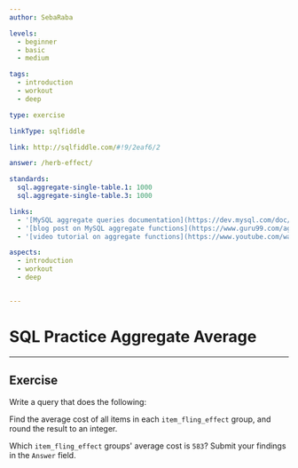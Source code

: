 ```yaml
---
author: SebaRaba

levels:
  - beginner
  - basic
  - medium

tags:
  - introduction
  - workout
  - deep

type: exercise

linkType: sqlfiddle

link: http://sqlfiddle.com/#!9/2eaf6/2

answer: /herb-effect/

standards:
  sql.aggregate-single-table.1: 1000
  sql.aggregate-single-table.3: 1000

links:
  - '[MySQL aggregate queries documentation](https://dev.mysql.com/doc/refman/5.7/en/group-by-functions.html){documentation}'
  - '[blog post on MySQL aggregate functions](https://www.guru99.com/aggregate-functions.html){website}'
  - '[video tutorial on aggregate functions](https://www.youtube.com/watch?v=sgAvl7ry5jY){video}'

aspects:
  - introduction
  - workout
  - deep


---
```


# SQL Practice Aggregate Average

---        
## Exercise

Write a query that does the following:

Find the average cost of all items in each `item_fling_effect` group, and round the result to an integer.

Which `item_fling_effect` groups' average cost is `583`? Submit your findings in the `Answer` field.
 
 
